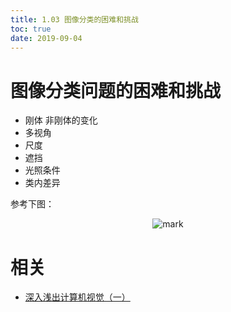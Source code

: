 ```yaml
---
title: 1.03 图像分类的困难和挑战
toc: true
date: 2019-09-04
---
```

# 图像分类问题的困难和挑战


- 刚体 非刚体的变化
- 多视角
- 尺度
- 遮挡
- 光照条件
- 类内差异


参考下图：


<center>

![mark](http://images.iterate.site/blog/image/20190903/PBnwC4cEiWlw.png?imageslim)

</center>



# 相关

- [深入浅出计算机视觉（一）](https://juejin.im/post/5d147c526fb9a07ed136e6e6)
